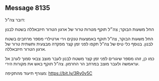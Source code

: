 ## Message 8135

דובר צה"ל:

החל משעות הבוקר; צה״ל תוקף מטרות טרור של ארגון הטרור חיזבאללה בשטח לבנון

החל משעות הבוקר, צה"ל תוקף באמצעות טנקים וירי ארטילרי מספר מרחבים בשטח לבנון. בנוסף כלי טיס של צה"ל תקפו לפני זמן קצר מפקדה מבצעית ותשתית טרור של ארגון הטרור חיזבאללה. 

כמו כן, זוהו מספר שיגורים לפני זמן קצר משטח לבנון לעבר מוצב צבאי סמוך לערב אל עראמשה ולעבר מוצב במרחב הר החרמון. צה"ל תוקף באש את מקורות הירי.

 מצורף תיעוד מהתקיפה: https://bit.ly/3Ry0v5C

